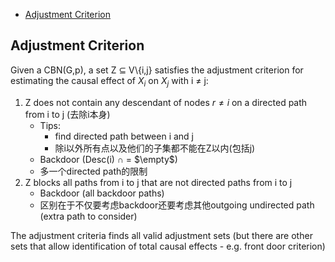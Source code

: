 - [Adjustment Criterion](#adjustment-criterion)


## Adjustment Criterion
Given a CBN(G,p), a set Z $\subseteq$ V\\{i,j} satisfies the adjustment criterion for estimating the causal effect of $X_i$ on $X_j$ with i $\neq$ j:

1. Z does not contain any descendant of nodes $r \neq i$ on a directed path from i to j (去除i本身)
    - Tips: 
      - find directed path between i and j
      - 除i以外所有点以及他们的子集都不能在Z以内(包括j)
    - Backdoor (Desc(i) $\cap$ = $\empty$)
    - 多一个directed path的限制
2. Z blocks all paths from i to j that are not directed paths from i to j
    - Backdoor (all backdoor paths) 
    - 区别在于不仅要考虑backdoor还要考虑其他outgoing undirected path (extra path to consider)


The adjustment criteria finds all valid adjustment sets (but there are other sets that allow identification of total causal effects - e.g. front door criterion)
